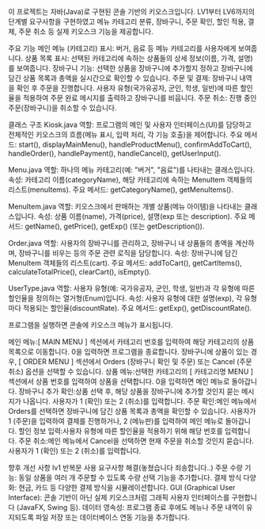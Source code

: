 이 프로젝트는 자바(Java)로 구현된 콘솔 기반의 키오스크입니다. LV1부터 LV6까지의 단계별 요구사항을 구현하였고 메뉴 카테고리 분류, 장바구니, 주문 확인, 할인 적용, 결제, 주문 취소 등 실제 키오스크 기능을 제공합니다.

주요 기능
메인 메뉴 (카테고리) 표시: 버거, 음료 등 메뉴 카테고리를 사용자에게 보여줍니다.
상품 목록 표시: 선택된 카테고리에 속하는 상품들의 상세 정보(이름, 가격, 설명)를 보여줍니다.
장바구니 기능: 선택한 상품을 장바구니에 추가할지 정하고 장바구니에 담긴 상품 목록과 총액을 실시간으로 확인할 수 있습니다.
주문 및 결제: 장바구니 내역을 확인 후 주문을 진행합니다. 사용자 유형(국가유공자, 군인, 학생, 일반)에 따른 할인율을 적용하여 주문 완료 메시지를 출력하고 장바구니를 비웁니다.
주문 취소: 진행 중인 주문(장바구니)을 취소할 수 있습니다.


클래스 구조
Kiosk.java
역할: 프로그램의 메인 및 사용자 인터페이스(UI)를 담당하고 전체적인 키오스크의 흐름(메뉴 표시, 입력 처리, 각 기능 호출)을 제어합니다.
주요 메서드: start(), displayMainMenu(), handleProductMenu(), confirmAddToCart(), handleOrder(), handlePayment(), handleCancel(), getUserInput().

Menu.java
역할: 하나의 메뉴 카테고리(예: "버거", "음료")를 나타내는 클래스입니다.
속성: 카테고리 이름(categoryName), 해당 카테고리에 속하는 MenuItem 객체들의 리스트(menuItems).
주요 메서드: getCategoryName(), getMenuItems().

MenuItem.java
역할: 키오스크에서 판매하는 개별 상품(메뉴 아이템)을 나타내는 클래스입니다.
속성: 상품 이름(name), 가격(price), 설명(exp 또는 description).
주요 메서드: getName(), getPrice(), getExp() (또는 getDescription()).

Order.java
역할: 사용자의 장바구니를 관리하고, 장바구니 내 상품들의 총액을 계산하며, 장바구니를 비우는 등의 주문 관련 로직을 담당합니다.
속성: 장바구니에 담긴 MenuItem 객체들의 리스트(cart).
주요 메서드: addToCart(), getCartItems(), calculateTotalPrice(), clearCart(), isEmpty().

UserType.java
역할: 사용자 유형(예: 국가유공자, 군인, 학생, 일반)과 각 유형에 따른 할인율을 정의하는 열거형(Enum)입니다.
속성: 사용자 유형에 대한 설명(exp), 각 유형마다 적용되는 할인율(discountRate).
주요 메서드: getExp(), getDiscountRate().


프로그램을 실행하면 콘솔에 키오스크 메뉴가 표시됩니다.

메인 메뉴:[ MAIN MENU ] 섹션에서 카테고리 번호를 입력하여 해당 카테고리의 상품 목록으로 이동합니다. 0을 입력하면 프로그램을 종료합니다.
장바구니에 상품이 있는 경우, [ ORDER MENU ] 섹션에서 Orders (장바구니 확인 및 주문) 또는 Cancel (주문 취소) 옵션을 선택할 수 있습니다.
상품 메뉴:선택한 카테고리의 [ 카테고리명 MENU ] 섹션에서 상품 번호를 입력하여 상품을 선택합니다. 0을 입력하면 메인 메뉴로 돌아갑니다.
장바구니 추가 확인:상품 선택 후, 해당 상품을 장바구니에 추가할 것인지 묻는 메시지가 나옵니다. 사용자가 1 (확인) 또는 2 (취소)를 입력합니다.
주문 확인:메인 메뉴에서 Orders를 선택하면 장바구니에 담긴 상품 목록과 총액을 확인할 수 있습니다. 사용자가 1 (주문)을 입력하여 결제를 진행하거나, 2 (메뉴판)를 입력하여 메인 메뉴로 돌아갑니다.
할인 정보 입력:사용자 유형에 따른 할인율을 적용하기 위해 해당 번호를 입력합니다.
주문 취소:메인 메뉴에서 Cancel을 선택하면 현재 주문을 취소할 것인지 묻습니다. 사용자가 1 (확인) 또는 2 (취소)를 입력합니다.

향후 개선 사항
lv1 반복문 사용 요구사항 해결(놓쳤습니다 죄송합니다..)
주문 수량 기능: 동일 상품을 여러 개 주문할 수 있도록 수량 선택 기능을 추가합니다.
결제 방식 다양화: 현금, 카드 등 다양한 결제 방식을 시뮬레이션합니다.
GUI (Graphical User Interface): 콘솔 기반이 아닌 실제 키오스크처럼 그래픽 사용자 인터페이스를 구현합니다 (JavaFX, Swing 등).
데이터 영속성: 프로그램 종료 후에도 메뉴나 주문 내역이 유지되도록 파일 저장 또는 데이터베이스 연동 기능을 추가합니다.
